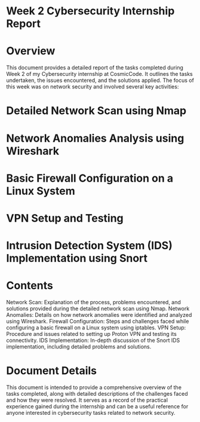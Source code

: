# Week 2 Cybersecurity Internship Report
# Overview
This document provides a detailed report of the tasks completed during Week 2 of my Cybersecurity internship at CosmicCode. 
It outlines the tasks undertaken, the issues encountered, and the solutions applied.
The focus of this week was on network security and involved several key activities:
# Detailed Network Scan using Nmap
# Network Anomalies Analysis using Wireshark
# Basic Firewall Configuration on a Linux System
# VPN Setup and Testing
# Intrusion Detection System (IDS) Implementation using Snort
# Contents
Network Scan: Explanation of the process, problems encountered, and solutions provided during the detailed network scan using Nmap.
Network Anomalies: Details on how network anomalies were identified and analyzed using Wireshark.
Firewall Configuration: Steps and challenges faced while configuring a basic firewall on a Linux system using iptables.
VPN Setup: Procedure and issues related to setting up Proton VPN and testing its connectivity.
IDS Implementation: In-depth discussion of the Snort IDS implementation, including detailed problems and solutions.
# Document Details
This document is intended to provide a comprehensive overview of the tasks completed, along with detailed descriptions of the challenges faced and how they were resolved. It serves as a record of the practical experience gained during the internship and can be a useful reference for anyone interested in cybersecurity tasks related to network security.
